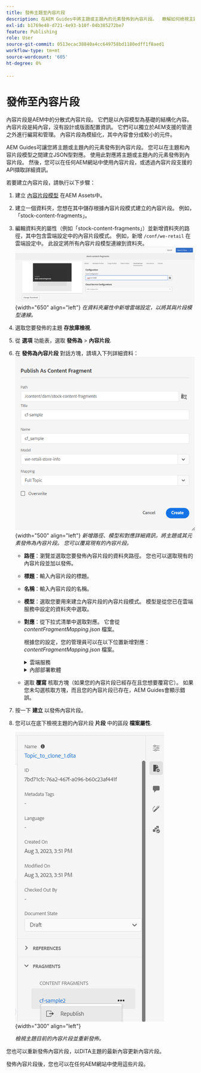 ```yaml
---
title: 發佈主題至內容片段
description: 在AEM Guides中將主題或主題內的元素發佈到內容片段。  瞭解如何檢視主題目前的內容片段並重新發佈。
exl-id: b1769e48-d721-4e93-b10f-04b385272be7
feature: Publishing
role: User
source-git-commit: 0513ecac38840a4cc649758bd1180edff1f8aed1
workflow-type: tm+mt
source-wordcount: '605'
ht-degree: 0%

---
```


# 發佈至內容片段

內容片段是AEM中的分散式內容片段。 它們是以內容模型為基礎的結構化內容。 內容片段是純內容，沒有設計或版面配置資訊。 它們可以獨立於AEM支援的管道之外進行編寫和管理。 內容片段為模組化，其中內容會分成較小的元件。

AEM Guides可讓您將主題或主題內的元素發佈到內容片段。 您可以在主題和內容片段模型之間建立JSON型對應。 使用此對應將主題或主題內的元素發佈到內容片段。 然後，您可以在任何AEM網站中使用內容片段，或透過內容片段支援的API擷取詳細資訊。


若要建立內容片段，請執行以下步驟：

1. 建立 [內容片段模型](https://experienceleague.adobe.com/docs/experience-manager-65/assets/content-fragments/content-fragments-models.html?lang=zh-Hant) 在AEM Assets中。
1. 建立一個資料夾，您想在其中儲存根據內容片段模式建立的內容片段。 例如，「stock-content-fragments」。
1. 編輯資料夾的屬性（例如「stock-content-fragments」）並新增資料夾的路徑，其中包含雲端設定中的內容片段模式。
例如，新增 `/conf/we-retail` 在雲端設定中。 此設定將所有內容片段模型連線到資料夾。\
   ![在資料夾屬性中新增雲端設定詳細資料](images/fragment-folder-cloud-configuration.png){width="650" align="left"}
   *在資料夾屬性中新增雲端設定，以將其與片段模型連線。*
1. 選取您要發佈的主題 **存放庫檢視**.
1. 從 **選項** 功能表，選取 **發佈為** > **內容片段**.
1. 在 **發佈為內容片段** 對話方塊，請填入下列詳細資料：
   ![在「發佈為內容片段」對話方塊中新增片段模型和對應詳細資訊](images/content-fragment-publish.png){width="500" align="left"}
   *新增路徑、模型和對應詳細資訊，將主題或其元素發佈為內容片段。 您可以覆寫現有的內容片段。*

   * **路徑**：瀏覽並選取您要發佈內容片段的資料夾路徑。 您也可以選取現有的內容片段並加以發佈。
   * **標題**：輸入內容片段的標題。
   * **名稱**：輸入內容片段的名稱。
   * **模型**：選取您要用來建立內容片段的內容片段模式。 模型是從您已在雲端服務中設定的資料夾中選取。
   * **對應**：從下拉式清單中選取對應。 它會從 *contentFragmentMapping.json* 檔案。



     根據您的設定，您的管理員可以在以下位置新增對應： *contentFragmentMapping.json* 檔案。

     <details>
        <summary>雲端服務</summary>

     進一步瞭解如何 [建立主題與內容片段之間的對應](../cs-install-guide/conf-content-fragment-mapping-cs.md) 在Cloud Service安裝與設定指南中。
     </details>

     <details>
        <summary> 內部部署軟體</summary>

     進一步瞭解如何 [建立主題與內容片段之間的對應](../install-guide/conf-content-fragment-mapping.md) ，位於On-premise安裝與設定指南中。

     </details>
   * 選取 **覆寫** 核取方塊（如果您的內容片段已經存在且您想要覆寫它）。 如果您未勾選核取方塊，而且您的內容片段已存在，AEM Guides會顯示錯誤。
1. 按一下 **建立** 以發佈內容片段。
1. 您可以在底下檢視主題的內容片段 **片段** 中的區段 **檔案屬性**.

   ![檢視主題的內容片段](images/topic-content-fragments.png){width="300" align="left"}

   *檢視主題目前的內容片段並重新發佈。*

您也可以重新發佈內容片段，以DITA主題的最新內容更新內容片段。



發佈內容片段後，您也可以在任何AEM網站中使用這些片段。
